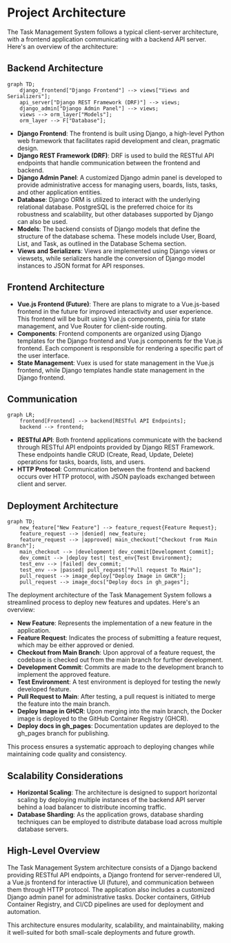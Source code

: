 # Project Architecture

The Task Management System follows a typical client-server architecture, with a frontend application communicating with a backend API server. Here's an overview of the architecture:

## Backend Architecture

```mermaid
graph TD;
    django_frontend["Django Frontend"] --> views["Views and Serializers"];
    api_server["Django REST Framework (DRF)"] --> views;
    django_admin["Django Admin Panel"] --> views;
    views --> orm_layer["Models"];
    orm_layer --> F["Database"];

```

- **Django Frontend**: The frontend is built using Django, a high-level Python web framework that facilitates rapid development and clean, pragmatic design.
- **Django REST Framework (DRF)**: DRF is used to build the RESTful API endpoints that handle communication between the frontend and backend.
- **Django Admin Panel**: A customized Django admin panel is developed to provide administrative access for managing users, boards, lists, tasks, and other application entities.
- **Database**: Django ORM is utilized to interact with the underlying relational database. PostgreSQL is the preferred choice for its robustness and scalability, but other databases supported by Django can also be used.
- **Models**: The backend consists of Django models that define the structure of the database schema. These models include User, Board, List, and Task, as outlined in the Database Schema section.
- **Views and Serializers**: Views are implemented using Django views or viewsets, while serializers handle the conversion of Django model instances to JSON format for API responses.

## Frontend Architecture

- **Vue.js Frontend (Future)**: There are plans to migrate to a Vue.js-based frontend in the future for improved interactivity and user experience. This frontend will be built using Vue.js components, pinia for state management, and Vue Router for client-side routing.
- **Components**: Frontend components are organized using Django templates for the Django frontend and Vue.js components for the Vue.js frontend. Each component is responsible for rendering a specific part of the user interface.
- **State Management**: Vuex is used for state management in the Vue.js frontend, while Django templates handle state management in the Django frontend.

## Communication

```mermaid
graph LR;
    frontend[Frontend] --> backend[RESTful API Endpoints];
    backend --> frontend;
```

- **RESTful API**: Both frontend applications communicate with the backend through RESTful API endpoints provided by Django REST Framework. These endpoints handle CRUD (Create, Read, Update, Delete) operations for tasks, boards, lists, and users.
- **HTTP Protocol**: Communication between the frontend and backend occurs over HTTP protocol, with JSON payloads exchanged between client and server.

## Deployment Architecture

```mermaid
graph TD;
    new_feature["New Feature"] --> feature_request{Feature Request};
    feature_request --> |denied| new_feature;
    feature_request --> |approved| main_checkout["Checkout from Main Branch"];
    main_checkout --> |development| dev_commit[Development Commit];
    dev_commit --> |deploy test| test_env{Test Environment};
    test_env --> |failed| dev_commit;
    test_env --> |passed| pull_request["Pull request To Main"];
    pull_request --> image_deploy["Deploy Image in GHCR"];
    pull_request --> image_docs["Deploy docs in gh_pages"];
```

The deployment architecture of the Task Management System follows a streamlined process to deploy new features and updates. Here's an overview:

- **New Feature**: Represents the implementation of a new feature in the application.
- **Feature Request**: Indicates the process of submitting a feature request, which may be either approved or denied.
- **Checkout from Main Branch**: Upon approval of a feature request, the codebase is checked out from the main branch for further development.
- **Development Commit**: Commits are made to the development branch to implement the approved feature.
- **Test Environment**: A test environment is deployed for testing the newly developed feature.
- **Pull Request to Main**: After testing, a pull request is initiated to merge the feature into the main branch.
- **Deploy Image in GHCR**: Upon merging into the main branch, the Docker image is deployed to the GitHub Container Registry (GHCR).
- **Deploy docs in gh_pages**: Documentation updates are deployed to the gh_pages branch for publishing.

This process ensures a systematic approach to deploying changes while maintaining code quality and consistency.

## Scalability Considerations

- **Horizontal Scaling**: The architecture is designed to support horizontal scaling by deploying multiple instances of the backend API server behind a load balancer to distribute incoming traffic.
- **Database Sharding**: As the application grows, database sharding techniques can be employed to distribute database load across multiple database servers.

## High-Level Overview

The Task Management System architecture consists of a Django backend providing RESTful API endpoints, a Django frontend for server-rendered UI, a Vue.js frontend for interactive UI (future), and communication between them through HTTP protocol. The application also includes a customized Django admin panel for administrative tasks. Docker containers, GitHub Container Registry, and CI/CD pipelines are used for deployment and automation.

This architecture ensures modularity, scalability, and maintainability, making it well-suited for both small-scale deployments and future growth.
